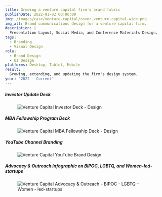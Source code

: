 ```yaml
---
title: Growing a venture capital firm's brand fabric
publishDate: 2022-01-02 00:00:00
img: /images/case/venture-capital/cover-venture-capital-wide.png
img_alt: Brand communications design for a venture capital firm.
description: |
  Presentation Layout, Social Media, and Conference Materials Design.
tags:
  - Branding
  - Visual Design
role:
  - Brand Design
  - UI Design
platforms: Desktop, Tablet, Mobile
result: |
  Growing, extending, and updating the firm's design system.  
year: "2022 - Current"
---
```



##### Investor Update Deck
<figure><img src="/images/case/venture-capital/venture_capital-investor-deck.png" alt="Venture Capital Investor Deck - Design"></figure>

##### MBA Fellowship Program Deck
<figure><img src="/images/case/venture-capital/venture_capital-mba_fellowship_deck.png" alt="Venture Capital MBA Fellowship Deck - Design"></figure>

##### YouTube Channel Branding
<figure><img src="/images/case/venture-capital/venture_capital-youtube_brand_design.png" alt="Venture Capital YouTube Brand Design"></figure>

##### Advocacy & Outreach Infographic on BIPOC, LGBTQ, and Women-led-startups
<figure><img src="/images/case/venture-capital/venture_capital-advocacy_outreach_diversity-BIPOC-LGBTQ-women.png" alt="Venture Capital Advocacy & Outreach - BIPOC - LGBTQ – Women - led-startups"></figure>

